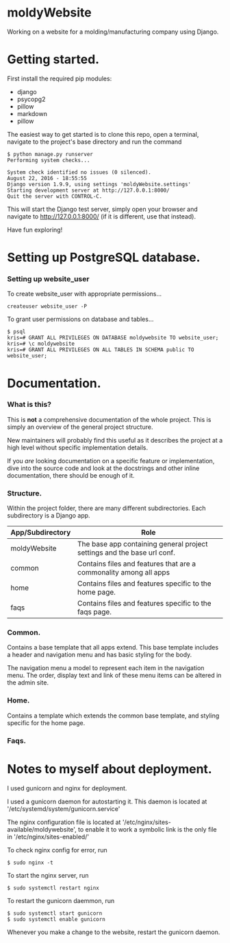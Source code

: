 # moldyWebsite

Working on a website for a molding/manufacturing company using Django.



# Getting started.

First install the required pip modules:
 * django
 * psycopg2
 * pillow
 * markdown
 * pillow


The easiest way to get started is to clone this repo, open a terminal, navigate to
the project's base directory and run the command

    $ python manage.py runserver
    Performing system checks...

    System check identified no issues (0 silenced).
    August 22, 2016 - 18:55:55
    Django version 1.9.9, using settings 'moldyWebsite.settings'
    Starting development server at http://127.0.0.1:8000/
    Quit the server with CONTROL-C.

This will start the Django test server, simply open your browser and navigate to
http://127.0.0.1:8000/ (if it is different, use that instead).

Have fun exploring!



# Setting up PostgreSQL database.

### Setting up website_user

To create website_user with appropriate permissions...

    createuser website_user -P

To grant user permissions on database and tables...

    $ psql
    kris=# GRANT ALL PRIVILEGES ON DATABASE moldywebsite TO website_user;
    kris=# \c moldywebsite
    kris=# GRANT ALL PRIVILEGES ON ALL TABLES IN SCHEMA public TO website_user;

# Documentation.

### What is this?

This is **not** a comprehensive documentation of the whole project. This is simply an overview of the general project structure.

New maintainers will probably find this useful as it describes the project at a high level without specific implementation details.

If you *are* looking documentation on a specific feature or implementation, dive into the source code and look at the docstrings and other inline documentation, there should be enough of it.

### Structure.

Within the project folder, there are many different subdirectories. Each subdirectory is a Django app.

App/Subdirectory | Role
-----------------|------
moldyWebsite     | The base app containing general project settings and the base url conf.
common           | Contains files and features that are a commonality among all apps
home             | Contains files and features specific to the home page.
faqs             | Contains files and features specific to the faqs page.

### Common.

Contains a base template that all apps extend. This base template includes a header and navigation menu and has basic styling for the body.

The navigation menu a model to represent each item in the navigation menu. The order, display text and link of these menu items can be altered in the admin site.

### Home.

Contains a template which extends the common base template, and styling specific for the home page.

### Faqs.



# Notes to myself about deployment.
I used gunicorn and nginx for deployment.

I used a gunicorn daemon for autostarting it. This daemon is located at
'/etc/systemd/system/gunicorn.service'

The nginx configuration file is located at '/etc/nginx/sites-available/moldywebsite',
to enable it to work a symbolic link is the only file in '/etc/nginx/sites-enabled/'

To check nginx config for error, run

    $ sudo nginx -t

To start the nginx server, run

    $ sudo systemctl restart nginx

To restart the gunicorn daemmon, run

    $ sudo systemctl start gunicorn
    $ sudo systemctl enable gunicorn

Whenever you make a change to the website, restart the gunicorn daemon.
